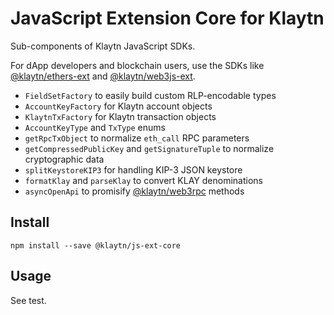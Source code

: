 # JavaScript Extension Core for Klaytn

Sub-components of Klaytn JavaScript SDKs.

For dApp developers and blockchain users, use the SDKs like [@klaytn/ethers-ext](https://www.npmjs.com/package/@klaytn/ethers-ext) and [@klaytn/web3js-ext](https://www.npmjs.com/package/@klaytn/web3js-ext).

- `FieldSetFactory` to easily build custom RLP-encodable types
- `AccountKeyFactory` for Klaytn account objects
- `KlaytnTxFactory` for Klaytn transaction objects
- `AccountKeyType` and `TxType` enums
- `getRpcTxObject` to normalize `eth_call` RPC parameters
- `getCompressedPublicKey` and `getSignatureTuple` to normalize cryptographic data
- `splitKeystoreKIP3` for handling KIP-3 JSON keystore
- `formatKlay` and `parseKlay` to convert KLAY denominations
- `asyncOpenApi` to promisify [@klaytn/web3rpc](https://www.npmjs.com/package/@klaytn/web3rpc) methods

## Install

```
npm install --save @klaytn/js-ext-core
```

## Usage

See test.

